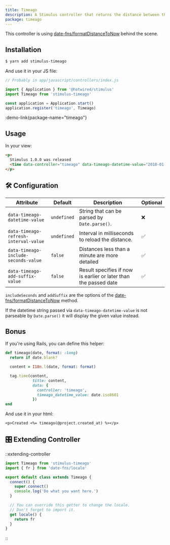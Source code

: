 ```yaml
---
title: Timeago
description: A Stimulus controller that returns the distance between the given date and now in words.
package: timeago
---
```


This controller is using [date-fns/formatDistanceToNow](https://date-fns.org/v2.2.1/docs/formatDistanceToNow) behind the scene.

## Installation

```bash
$ yarn add stimulus-timeago
```

And use it in your JS file:

```js
// Probably in app/javascript/controllers/index.js

import { Application } from '@hotwired/stimulus'
import Timeago from 'stimulus-timeago'

const application = Application.start()
application.register('timeago', Timeago)
```

:demo-link{package-name="timeago"}

## Usage

In your view:

```html
<p>
  Stimulus 1.0.0 was released
  <time data-controller="timeago" data-timeago-datetime-value="2018-01-30T09:00"></time>.
</p>
```

## 🛠 Configuration

| Attribute                             | Default     | Description                                                      | Optional |
| ------------------------------------- | ----------- | ---------------------------------------------------------------- | -------- |
| `data-timeago-datetime-value`         | `undefined` | String that can be parsed by `Date.parse()`.                     | ❌       |
| `data-timeago-refresh-interval-value` | `undefined` | Interval in milliseconds to reload the distance.                 | ✅       |
| `data-timeago-include-seconds-value`  | `false`     | Distances less than a minute are more detailed                   | ✅       |
| `data-timeago-add-suffix-value`       | `false`     | Result specifies if now is earlier or later than the passed date | ✅       |

`includeSeconds` and `addSuffix` are the options of the [date-fns/formatDistanceToNow](https://date-fns.org/v2.2.1/docs/formatDistanceToNow) method.

If the datetime string passed via `data-timeago-datetime-value` is not parseable by `Date.parse()` it will display the given value instead.

## Bonus

If you're using Rails, you can define this helper:

```ruby
def timeago(date, format: :long)
  return if date.blank?

  content = I18n.l(date, format: format)

  tag.time(content,
            title: content,
            data: {
              controller: 'timeago',
              timeago_datetime_value: date.iso8601
            })
end
```

And use it in your html:

```erb
<p>Created <%= timeago(@project.created_at) %></p>
```

## 🎛 Extending Controller

::extending-controller

```js
import Timeago from 'stimulus-timeago'
import { fr } from 'date-fns/locale'

export default class extends Timeago {
  connect() {
    super.connect()
    console.log('Do what you want here.')
  }

  // You can override this getter to change the locale.
  // Don't forget to import it.
  get locale() {
    return fr
  }
}
```

::
